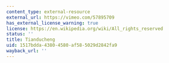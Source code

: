 ```yaml
---
content_type: external-resource
external_url: https://vimeo.com/57895709
has_external_license_warning: true
license: https://en.wikipedia.org/wiki/All_rights_reserved
status: ''
title: Tianducheng
uid: 1517bdda-4380-4580-af58-5029d2842fa9
wayback_url: ''
---
```

